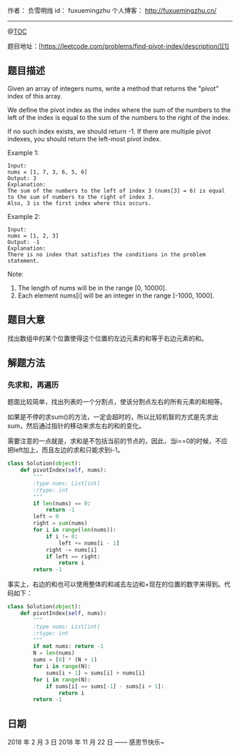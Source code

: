 
作者： 负雪明烛
id：	fuxuemingzhu
个人博客：	http://fuxuemingzhu.cn/

---
@[TOC](目录)

题目地址：[https://leetcode.com/problems/find-pivot-index/description/][1]


## 题目描述

Given an array of integers nums, write a method that returns the "pivot" index of this array.

We define the pivot index as the index where the sum of the numbers to the left of the index is equal to the sum of the numbers to the right of the index.

If no such index exists, we should return -1. If there are multiple pivot indexes, you should return the left-most pivot index.

Example 1:

    Input: 
    nums = [1, 7, 3, 6, 5, 6]
    Output: 3
    Explanation: 
    The sum of the numbers to the left of index 3 (nums[3] = 6) is equal to the sum of numbers to the right of index 3.
    Also, 3 is the first index where this occurs.

Example 2:

    Input: 
    nums = [1, 2, 3]
    Output: -1
    Explanation: 
    There is no index that satisfies the conditions in the problem statement.

Note:

1. The length of nums will be in the range [0, 10000].
1. Each element nums[i] will be an integer in the range [-1000, 1000].

## 题目大意

找出数组中的某个位置使得这个位置的左边元素的和等于右边元素的和。

## 解题方法

### 先求和，再遍历

题面比较简单，找出列表的一个分割点，使该分割点左右的所有元素的和相等。

如果是不停的求sum()的方法，一定会超时的，所以比较机智的方式是先求出sum，然后通过指针的移动来求左右的和的变化。

需要注意的一点就是，求和是不包括当前的节点的，因此，当i==0的时候，不应把left加上，而且左边的求和只能求到i-1。

```python
class Solution(object):
    def pivotIndex(self, nums):
        """
        :type nums: List[int]
        :rtype: int
        """
        if len(nums) == 0:
            return -1
        left = 0
        right = sum(nums)
        for i in range(len(nums)):
            if i != 0:
                left += nums[i - 1]
            right -= nums[i]
            if left == right:
                return i
        return -1
```

事实上，右边的和也可以使用整体的和减去左边和+现在的位置的数字来得到。代码如下：

```python
class Solution(object):
    def pivotIndex(self, nums):
        """
        :type nums: List[int]
        :rtype: int
        """
        if not nums: return -1
        N = len(nums)
        sums = [0] * (N + 1)
        for i in range(N):
            sums[i + 1] = sums[i] + nums[i]
        for i in range(N):
            if sums[i] == sums[-1] - sums[i + 1]:
                return i
        return -1
```

## 日期

2018 年 2 月 3 日 
2018 年 11 月 22 日 —— 感恩节快乐~

  [1]: https://leetcode.com/problems/find-pivot-index/description/
